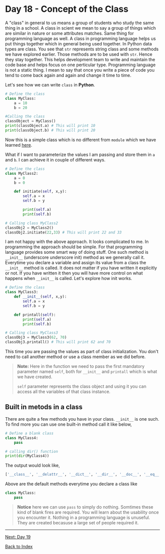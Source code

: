 # Day 18 - Concept of the Class

A "class" in general to us means a group of students who study the same thing in a school. A class in scient we mean to say a group of things which are similar in nature or some attributes matches. Same thing for programming language as well. A class in programming language helps us put things together which in general being used together. In Python data types are class. You see that `str` represents string class and some methods we have explored earlier. Those methods are to be used with `str`. Hence they stay together. This helps development team to write and maintain the code base and helps focus on one perticular type. Programming language is not a static thing. I mean to say that once you write a piece of code you tend to come back again and again and change it time to time.

Let's see how we can write `class` in **Python**.

```python
# Define the class
class MyClass:
    a = 10
    b = 20

#Calling the class
classObject = MyClass()
print(classObject.a) # This will print 10
print(classObject.b) # This will print 20
```

Now this is a simple class which is no different from `module` which we have learned [here](17-day17.md).

What if I want to parameterize the values I am passing and store them in `a` and `b`. I can achieve it in couple of different ways.

```python
# Define the class
class MyClass2:
    a = 0
    b = 0

    def initiate(self, x,y):
        self.a = x
        self.b = y

        print(self.a)
        print(self.b)

# Calling class MyClass2
classObj2 = MyClass2()
classObj2.initiate(22,33) # This will print 22 and 33
```

I am not happy with the above approach. It looks complicated to me. In programming the approach should be simple. For that programming language provides some smart way of doing stuff. One such method is `__init__` (underscore underscore init) method as we generally call it. Everytime you declare a variable and assign its value from a class the `__init__` method is called. It does not matter if you have written it explicitly or not. If you have written it then you will have more control on what happens when `__init__` is called. Let's explore how init works.

```python
# Define the class
class MyClass3:
    def __init__(self, x,y):
        self.a = x
        self.b = y

    def printall(self):
        print(self.a)
        print(self.b)

# Calling class MyClass3
classObj3 = MyClass3(62, 70)
classObj3.printall() # This will print 62 and 70
```

This time you are passing the values as part of class initialization. You don't need to call another method or use a class member as we did before.

> **Note:** Here in the function we need to pass the first mandatory parameter named `self`, both for `__init__` and `printall` which is what we have created.
> 
> `self` parameter represents the class object and using it you can access all the variables of that class instance.

## Built in metods in a class

There are quite a few methods you have in your class. `__init__` is one such. To find more you can use one built-in method call it like below,

```python
# Define a blank class
class MyClass4:
    pass

# calling dir() function
print(dir(MyClass4))
```

The output would look like,

```bash
['__class__', '__delattr__', '__dict__', '__dir__', '__doc__', '__eq__', '__format__', '__ge__', '__getattribute__', '__gt__', '__hash__', '__init__', '__init_subclass__', '__le__', '__lt__', '__module__', '__ne__', '__new__', '__reduce__', '__reduce_ex__', '__repr__', '__setattr__', '__sizeof__', '__str__', '__subclasshook__', '__weakref__']
```

Above are the default methods everytime you declare a class like 
```python
class MyClass:
    pass
```
> **Notice** here we can use `pass` to simply do nothing. Somtimes these kind of blank fires are required. You will learn about the usability once you encounter it. Nothing in a programming language is unuseful. They are created becasuse a large set of people required it.
<!--
## Watch the video

[Video link](https://www.youtube.com/watch?v=)

## Day 18 - Excercise
-->

---
[Next: Day 19](19-day19.md)

[Back to Index](index.md)
